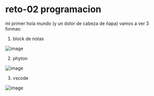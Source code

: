 # reto-02 programacion
mi primer hola mundo (y un dolor de cabeza de ñapa)
vamos a ver 3 formas:
1. block de notas


 ![image](https://github.com/user-attachments/assets/a4d4f1fb-1343-4634-9f10-30db05d24308)


2. phyton

   
 ![image](https://github.com/user-attachments/assets/dd734511-94fb-4202-9fba-1bb38cd97a61)


3. vscode


 ![image](https://github.com/user-attachments/assets/c75d3664-a097-4d62-b2f5-43dd8d062e4a)
